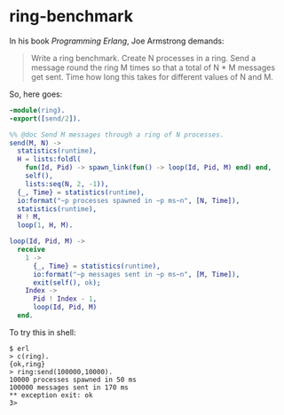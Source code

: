 # ring-benchmark

In his book *Programming Erlang*, Joe Armstrong demands:

> Write a ring benchmark. Create N processes in a ring. Send a message round the ring M times so that a total of N * M messages get sent. Time how long this takes for different values of N and M.

So, here goes:
```Erlang
-module(ring).
-export([send/2]).

%% @doc Send M messages through a ring of N processes.
send(M, N) ->
  statistics(runtime),
  H = lists:foldl(
    fun(Id, Pid) -> spawn_link(fun() -> loop(Id, Pid, M) end) end,
    self(),
    lists:seq(N, 2, -1)),
  {_, Time} = statistics(runtime),
  io:format("~p processes spawned in ~p ms~n", [N, Time]),
  statistics(runtime),
  H ! M,
  loop(1, H, M).

loop(Id, Pid, M) ->
  receive
    1 ->
      {_, Time} = statistics(runtime),
      io:format("~p messages sent in ~p ms~n", [M, Time]),
      exit(self(), ok);
    Index ->
      Pid ! Index - 1,
      loop(Id, Pid, M)
  end.
```

To try this in shell:
```
$ erl
> c(ring).
{ok,ring}
> ring:send(100000,10000).
10000 processes spawned in 50 ms
100000 messages sent in 170 ms
** exception exit: ok
3>
```
